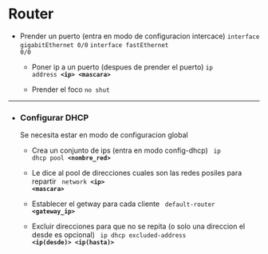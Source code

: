 <h1>Router</h1>

* Prender un puerto (entra en modo de configuracion intercace)
    <code>interface gigabitEthernet 0/0</code>
    <code>interface fastEthernet 0/0</code>

    * Poner ip a un puerto (despues de prender el puerto)
        <code>ip address **\<ip> \<mascara>** </code>

    * Prender el foco
        <code>no shut</code>


---

* <h3>Configurar DHCP</h3>
    Se necesita estar en modo de configuracion global

    * Crea un conjunto de ips (entra en modo config-dhcp)
        <code> ip dhcp pool **<nombre_red>** </code>

    * Le dice al pool de direcciones cuales son las redes posiles para repartir
        <code> network **\<ip>** **\<mascara>**</code>

    * Establecer el getway para cada cliente
        <code> default-router **<gateway_ip>** </code>

    * Excluir direcciones para que no se repita (o solo una direccion el desde es opcional)
        <code> ip dhcp excluded-address **<ip(desde)>** **<ip(hasta)>** </code>

    